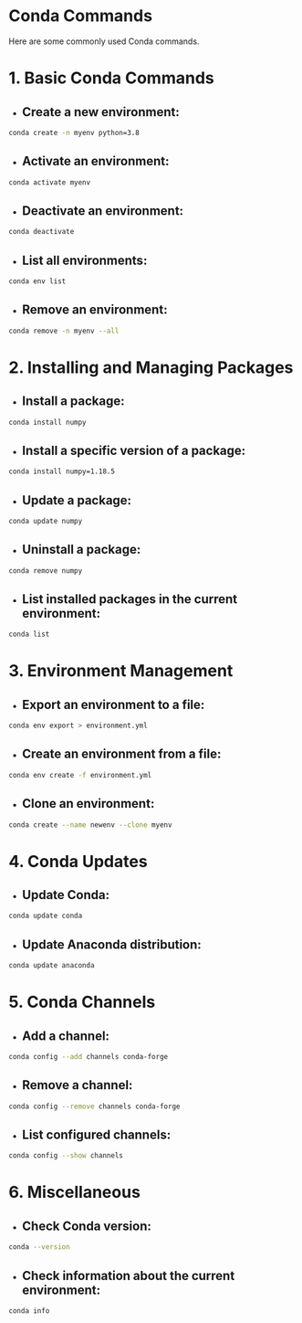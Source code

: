# Conda Commands
Here are some commonly used Conda commands.
# 1. Basic Conda Commands
- ## Create a new environment:
```bash
conda create -n myenv python=3.8
```
- ## Activate an environment:
```bash
conda activate myenv
```
- ## Deactivate an environment:
```bash
conda deactivate
```
- ## List all environments:
```bash
conda env list
```
- ## Remove an environment:
```bash
conda remove -n myenv --all
```
# 2. Installing and Managing Packages
- ## Install a package:
```bash
conda install numpy
```
- ## Install a specific version of a package:
```bash
conda install numpy=1.18.5
```
- ## Update a package:
```bash
conda update numpy
```
- ## Uninstall a package:
```bash
conda remove numpy
```
- ## List installed packages in the current environment:
```bash
conda list
```
# 3. Environment Management
- ## Export an environment to a file:
```bash
conda env export > environment.yml
```
- ## Create an environment from a file:
```bash
conda env create -f environment.yml
```
- ## Clone an environment:
```bash
conda create --name newenv --clone myenv
```
# 4. Conda Updates
- ## Update Conda:
```bash
conda update conda
```
- ## Update Anaconda distribution:
```bash
conda update anaconda
```
# 5. Conda Channels
- ## Add a channel:
```bash
conda config --add channels conda-forge
```
- ## Remove a channel:
```bash
conda config --remove channels conda-forge
```
- ## List configured channels:
```bash
conda config --show channels
```
# 6. Miscellaneous
- ## Check Conda version:
```bash
conda --version
```
- ## Check information about the current environment:
```bash
conda info
```